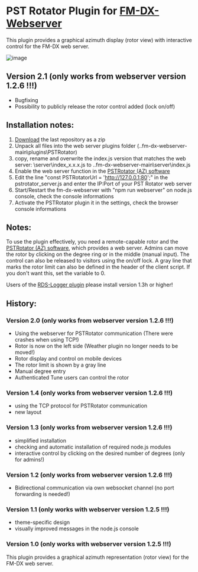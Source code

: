 # PST Rotator Plugin for [FM-DX-Webserver](https://github.com/NoobishSVK/fm-dx-webserver)

This plugin provides a graphical azimuth display (rotor view) with interactive control for the FM-DX web server.

![image](https://github.com/user-attachments/assets/d2ea5255-c144-45da-ab23-2b4bbd5ab518)



## Version 2.1 (only works from webserver version 1.2.6 !!!)

- Bugfixing
- Possibility to publicly release the rotor control added (lock on/off)

## Installation notes:

1. [Download]([https://github.com/Highpoint2000/PSTRotator/releases]) the last repository as a zip
2. Unpack all files into the web server plugins folder (..fm-dx-webserver-main\plugins\PSTRotator)
3. copy, rename and overwrite the index.js version that matches the web server: \server\index_x.x.x.js to ..fm-dx-webserver-main\server\index.js 
4. Enable the web server function in the [PSTRotator (AZ) software](https://www.pstrotator.com/)
5. Edit the line "const PSTRotatorUrl = 'http://127.0.0.1:80';" in the pstrotator_server.js and enter the IP:Port of your PST Rotator web server
6. Start/Restart the fm-dx-webserver with "npm run webserver" on node.js console, check the console informations
7. Activate the PSTRotator plugin it in the settings, check the browser console informations 

## Notes: 

To use the plugin effectively, you need a remote-capable rotor and the [PSTRotator (AZ) software](https://www.pstrotator.com/), which provides a web server. Admins can move the rotor by clicking on the degree ring or in the middle (manual input). The control can also be released to visitors using the on/off lock.
A gray line that marks the rotor limit can also be defined in the header of the client script. If you don't want this, set the variable to 0.

Users of the [RDS-Logger plugin](https://github.com/Highpoint2000/webserver-logger) please install version 1.3h or higher!

## History:

### Version 2.0 (only works from webserver version 1.2.6 !!!)

- Using the webserver for PSTRotator communication (There were crashes when using TCP!)
- Rotor is now on the left side (Weather plugin no longer needs to be moved!)
- Rotor display and control on mobile devices
- The rotor limit is shown by a gray line
- Manual degree entry 
- Authenticated Tune users can control the rotor 

### Version 1.4 (only works from webserver version 1.2.6 !!!)

- using the TCP protocol for PSTRotator communication
- new layout


### Version 1.3 (only works from webserver version 1.2.6 !!!)

- simplified installation
- checking and automatic installation of required node.js modules
- interactive control by clicking on the desired number of degrees (only for admins!)

### Version 1.2 (only works from webserver version 1.2.6 !!!)

- Bidirectional communication via own websocket channel (no port forwarding is needed!)

### Version 1.1 (only works with webserver version 1.2.5 !!!)

- theme-specific design
- visually improved messages in the node.js console

### Version 1.0 (only works with webserver version 1.2.5 !!!)

This plugin provides a graphical azimuth representation (rotor view) for the FM-DX web server.

